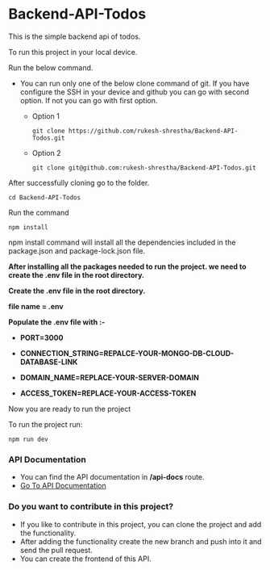 # Backend-API-Todos


This is the simple backend api of todos. 

To run this project in your local device. 

Run the below command. 

- You can run only one of the below clone command of git. If you have configure the SSH in your device and github you can go with second option. If not you can go with first option.

  - Option 1
    ```
    git clone https://github.com/rukesh-shrestha/Backend-API-Todos.git
    ```
  - Option 2
    ```
    git clone git@github.com:rukesh-shrestha/Backend-API-Todos.git
    ```
After successfully cloning go to the folder.

```
cd Backend-API-Todos
```

Run the command

```
npm install
```

npm install command will install all the dependencies included in the package.json and package-lock.json file. 
<b>


After installing all the packages needed to run the project. we need to create the .env file in the root directory. 

Create the  .env file in the root directory. 

file name =  .env

Populate the .env file with :-

- PORT=3000

- CONNECTION_STRING=REPALCE-YOUR-MONGO-DB-CLOUD-DATABASE-LINK

- DOMAIN_NAME=REPLACE-YOUR-SERVER-DOMAIN
  
- ACCESS_TOKEN=REPLACE-YOUR-ACCESS-TOKEN

</b>

Now you are ready to run the project

To run the project run:
```
npm run dev
```

### API Documentation
- You can find the API documentation in **/api-docs** route.
- [Go To API Documentation](https://backendtodos.onrender.com/api-docs/)
  
### Do you want to contribute in this project?

- If you like to contribute in this project, you can clone the project and add the functionality.
- After adding the functionality create the new branch and push into it and send the pull request. 
- You can create the frontend of this API.
 


